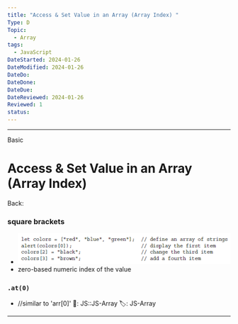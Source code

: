 ```yaml
---
title: "Access & Set Value in an Array (Array Index) "
Type: D
Topic:
  - Array
tags:
  - JavaScript
DateStarted: 2024-01-26
DateModified: 2024-01-26
DateDo:
DateDone:
DateDue:
DateReviewed: 2024-01-26
Reviewed: 1
status:
---
```


---

Basic

# Access & Set Value in an Array (Array Index)

Back:

### square brackets

- ![](./z-Assets/1691246114528.png)
- zero-based numeric index of the value

### `.at(0)`

- //similar to 'arr[0]'
📌: JS::JS-Array
🏷️: JS-Array
<!--ID: 1706587230851-->

---

<!--SR:!2024-02-01,3,250-->

